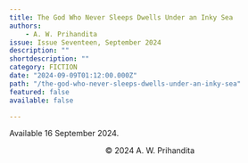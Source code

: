 ```yaml
---
title: The God Who Never Sleeps Dwells Under an Inky Sea
authors:
    - A. W. Prihandita
issue: Issue Seventeen, September 2024
description: "" 
shortdescription: ""
category: FICTION
date: "2024-09-09T01:12:00.000Z"
path: "/the-god-who-never-sleeps-dwells-under-an-inky-sea"
featured: false
available: false

---
```


Available 16 September 2024.

<p style="text-align: center;">© 2024 A. W. Prihandita</p>


